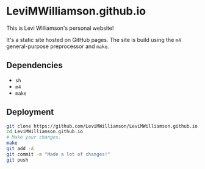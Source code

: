 # LeviMWilliamson.github.io

This is Levi Williamson's personal website!

It's a static site hosted on GitHub pages. The site is build using the `m4` general-purpose preprocessor and `make`.

## Dependencies
- `sh`
- `m4`
- `make`

## Deployment

```sh
git clone https://github.com/LeviMWilliamson/LeviMWilliamson.github.io.git
cd LeviMWilliamson.github.io
# Make your changes.
make
git add -A
git commit -m "Made a lot of changes!"
git push
```
